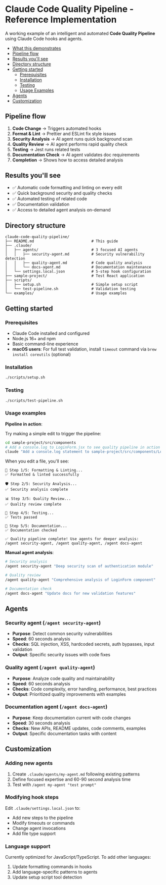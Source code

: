 # Claude Code Quality Pipeline - Reference Implementation

A working example of an intelligent and automated **Code Quality Pipeline** using Claude Code hooks and agents.

- [What this demonstrates](#what-this-demonstrates)
- [Pipeline flow](#pipeline-flow)
- [Results you'll see](#results-youll-see)
- [Directory structure](#directory-structure)
- [Getting started](#getting-started)
  - [Prerequisites](#prerequisites)
  - [Installation](#installation)
  - [Testing](#testing)
  - [Usage Examples](#usage-examples)
- [Agents](#agents)
- [Customization](#customization)

## Pipeline flow

1. **Code Change** → Triggers automated hooks
2. **Format & Lint** → Prettier and ESLint fix style issues  
3. **Security Analysis** → AI agent runs quick background scan
4. **Quality Review** → AI agent performs rapid quality check
5. **Testing** → Jest runs related tests
6. **Documentation Check** → AI agent validates doc requirements
7. **Completion** → Shows how to access detailed analysis

## Results you'll see

- ✅ Automatic code formatting and linting on every edit
- ✅ Quick background security and quality checks
- ✅ Automated testing of related code
- ✅ Documentation validation
- ✅ Access to detailed agent analysis on-demand

## Directory structure

```
claude-code-quality-pipeline/
├── README.md                          # This guide
├── .claude/
│   ├── agents/                        # 3 focused AI agents
│   │   ├── security-agent.md          # Security vulnerability detection
│   │   ├── quality-agent.md           # Code quality analysis
│   │   └── docs-agent.md              # Documentation maintenance
│   └── settings.local.json            # 5-step hook configuration
├── sample-project/                    # Test React application
├── scripts/
│   ├── setup.sh                       # Simple setup script
│   └── test-pipeline.sh               # Validation testing
└── examples/                          # Usage examples
```

## Getting started

### Prerequisites

- Claude Code installed and configured
- Node.js 16+ and npm
- Basic command-line experience
- **macOS users**: For full test validation, install `timeout` command via `brew install coreutils` (optional)

### Installation

```bash
./scripts/setup.sh
```

### Testing

```bash
./scripts/test-pipeline.sh
```

### Usage examples

**Pipeline in action**:

Try making a simple edit to trigger the pipeline:

```bash
cd sample-project/src/components
# Add a console.log to LoginForm.jsx to see quality pipeline in action
claude "Add a console.log statement to sample-project/src/components/LoginForm.jsx for debugging"
```

When you edit a file, you'll see:

```
🔧 Step 1/5: Formatting & Linting...
✅ Formatted & linted successfully

🛡️ Step 2/5: Security Analysis...  
✅ Security analysis complete

📊 Step 3/5: Quality Review...
✅ Quality review complete

🧪 Step 4/5: Testing...
✅ Tests passed

📖 Step 5/5: Documentation...
✅ Documentation checked

✅ Quality pipeline complete! Use agents for deeper analysis:
/agent security-agent, /agent quality-agent, /agent docs-agent
```

**Manual agent analysis**:

```bash
# Security analysis
/agent security-agent "Deep security scan of authentication module"

# Quality review  
/agent quality-agent "Comprehensive analysis of LoginForm component"

# Documentation check
/agent docs-agent "Update docs for new validation features"
```

## Agents

### Security agent (`/agent security-agent`)

- **Purpose**: Detect common security vulnerabilities
- **Speed**: 60 seconds analysis
- **Checks**: SQL injection, XSS, hardcoded secrets, auth bypasses, input validation
- **Output**: Specific security issues with code fixes

### Quality agent (`/agent quality-agent`)  

- **Purpose**: Analyze code quality and maintainability
- **Speed**: 60 seconds analysis
- **Checks**: Code complexity, error handling, performance, best practices
- **Output**: Prioritized quality improvements with examples

### Documentation agent (`/agent docs-agent`)

- **Purpose**: Keep documentation current with code changes
- **Speed**: 30 seconds analysis  
- **Checks**: New APIs, README updates, code comments, examples
- **Output**: Specific documentation tasks with content

## Customization

### Adding new agents

1. Create `.claude/agents/my-agent.md` following existing patterns
2. Define focused expertise and 60-90 second analysis time
3. Test with `/agent my-agent "test prompt"`

### Modifying hook steps

Edit `.claude/settings.local.json` to:

- Add new steps to the pipeline
- Modify timeouts or commands
- Change agent invocations
- Add file type support

### Language support 

Currently optimized for JavaScript/TypeScript. To add other languages:

1. Update formatting commands in hooks
2. Add language-specific patterns to agents  
3. Update setup script tool detection
